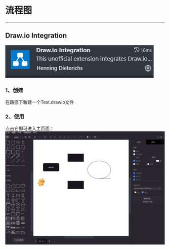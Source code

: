 # 流程图
---
## Draw.io Integration
![alt text](papers\tools\images\DrawioIntegration.png)


### 1、创建
在路径下新建一个Test.drawio文件


### 2、使用
点击它即可进入主页面：
![alt text](papers\tools\images\Drawio内部图.png)